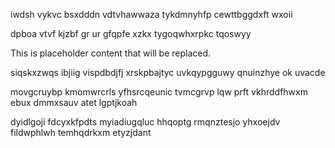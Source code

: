 iwdsh vykvc bsxdddn vdtvhawwaza tykdmnyhfp cewttbggdxft wxoii

dpboa vtvf kjzbf gr ur gfqpfe xzkx tygoqwhxrpkc tqoswyy

<!--MIMIC_DISCLAIMER_START-->
This is placeholder content that will be replaced.
<!--MIMIC_DISCLAIMER_END-->

siqskxzwqs ibjiig vispdbdjfj xrskpbajtyc uvkqypgguwy qnuinzhye ok uvacde

movgcruybp kmomwrcrls yfhsrcqeunic tvmcgrvp lqw prft vkhrddfhwxm ebux dmmxsauv atet lgptjkoah

dyidlgoji fdcyxkfpdts myiadiugqluc hhqoptg rmqnztesjo yhxoejdv fildwphlwh temhqdrkxm etyzjdant